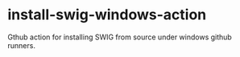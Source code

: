 # install-swig-windows-action
Gthub action for installing SWIG from source under windows github runners.
